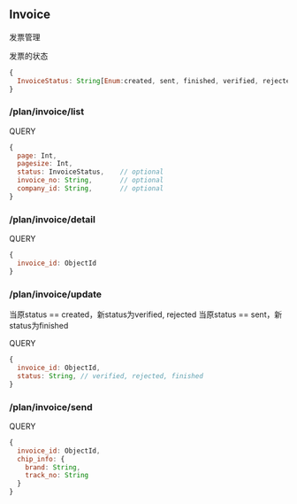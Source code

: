 
## Invoice

发票管理

发票的状态

```javascript
{
  InvoiceStatus: String[Enum:created, sent, finished, verified, rejected, cancelled]
}
```

### /plan/invoice/list

QUERY
```javascript
{
  page: Int,
  pagesize: Int,
  status: InvoiceStatus,    // optional
  invoice_no: String,       // optional
  company_id: String,       // optional
}
```

### /plan/invoice/detail

QUERY
```javascript
{
  invoice_id: ObjectId
}
```

### /plan/invoice/update

当原status == created，新status为verified, rejected
当原status == sent，新status为finished

QUERY
```javascript
{
  invoice_id: ObjectId,
  status: String, // verified, rejected, finished
}
```

### /plan/invoice/send

QUERY
```javascript
{
  invoice_id: ObjectId,
  chip_info: {
    brand: String,
    track_no: String
  }
}
```
